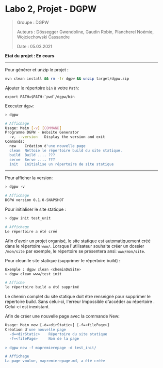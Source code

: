 # Labo 2, Projet - DGPW 

> Groupe : DGPW
>
> Auteurs : Dössegger Gwendoline, Gaudin Robin, Plancherel Noémie, Wojciechowski Cassandre
>
> Date : 05.03.2021 

**Etat du projet : En cours**

------

Pour générer et unzip le projet :

`````bash
mvn clean install && rm -fr dgpw && unzip target/dgpw.zip
`````

Ajouter le répertoire `bin` à votre `Path`:

````
export PATH=$PATH:`pwd`/dgpw/bin
````

Executer `dgpw`:

````bash
> dgpw

# Affichage
Usage: Main [-v] [COMMAND]
Programme DGPW - Website Generator
  -v, --version   Display the version and exit
Commands:
  new    Création d'une nouvelle page
  clean  Nettoie le répertoire build du site statique.
  build  Build .... ???
  serve  Serve .... ???
  init   Initialise un répertoire de site statique
````
------

Pour afficher la version:

````bash
> dgpw -v

# Affichage
DGPW version 0.1.0-SNAPSHOT
````

Pour initialiser le site statique :

````bash
> dgpw init test_unit

# Affichage
Le répertoire a été créé 
````

Afin d'avoir un projet organisé, le site statique est automatiquement créé dans le répertoire `www/`. Lorsque l'utilisateur souhaite créer un dossier `/mon/site` par exemple, le répertoire se présentera ansi: `www/mon/site`.

Pour clean le site statique (supprimer le répertoire build) :

```bash
Exemple : dgpw clean <cheminDuSite>
> dgpw clean www/test_init

# Affiche 
le répertoire build a été supprimé
```

Le chemin complet du site statique doit être renseigné pour supprimer le répertoire build. Sans celui-ci, l'erreur Impossible d'accéder au répertoire <nom>. Celui-ci est inexistant.

Afin de créer une nouvelle page avec la commande New:

````bash
Usage: Main new [-d=<dirStatic>] [-f=<filePage>]
Création d'une nouvelle page
  -d=<dirStatic>    Répertoire du site statique
  -f=<filePage>     Nom de la page
  
> dgpw new -f mapremierepage -d test_init/

# Affichage
La page voulue, mapremierepage.md, a été créée
````